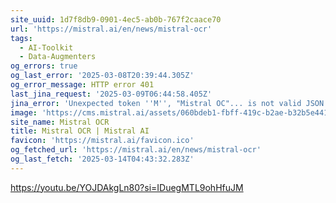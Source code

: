 ```yaml
---
site_uuid: 1d7f8db9-0901-4ec5-ab0b-767f2caace70
url: 'https://mistral.ai/en/news/mistral-ocr'
tags:
  - AI-Toolkit
  - Data-Augmenters
og_errors: true
og_last_error: '2025-03-08T20:39:44.305Z'
og_error_message: HTTP error 401
last_jina_request: '2025-03-09T06:44:58.405Z'
jina_error: 'Unexpected token ''M'', "Mistral OC"... is not valid JSON'
image: 'https://cms.mistral.ai/assets/060bdeb1-fbff-419c-b2ae-b32b5e441864'
site_name: Mistral OCR
title: Mistral OCR | Mistral AI
favicon: 'https://mistral.ai/favicon.ico'
og_fetched_url: 'https://mistral.ai/en/news/mistral-ocr'
og_last_fetch: '2025-03-14T04:43:32.283Z'
---
```


https://youtu.be/YOJDAkgLn80?si=IDuegMTL9ohHfuJM
